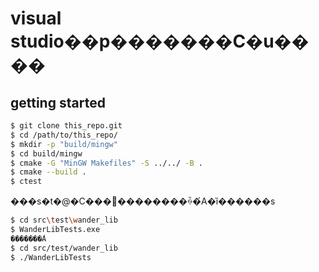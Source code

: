 # visual studio��p�������C�u����
## getting started
```bash
$ git clone this_repo.git
$ cd /path/to/this_repo/
$ mkdir -p "build/mingw"
$ cd build/mingw
$ cmake -G "MinGW Makefiles" -S ../../ -B .
$ cmake --build .
$ ctest
```
���s�t�@�C���𓮂��������ꍇ�́A�ȉ������s
```bash
$ cd src\test\wander_lib
$ WanderLibTests.exe
�������́A
$ cd src/test/wander_lib
$ ./WanderLibTests
```
